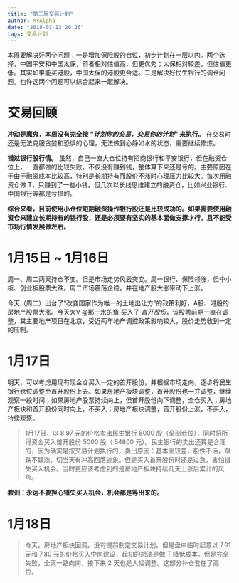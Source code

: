 ```yaml
---
title: "第三周交易计划"
author: MrAlpha
date: "2018-01-13 20:26"
tags: 交易计划
---
```


本周要解决好两个问题：一是增加保险股的仓位，初步计划在一层以内。两个选择，中国平安和中国太保，前者相对估值高，但更优秀；太保相对较差，但估值更低。其实如果能买港股，中国太保的港股更合适。二是解决好民生银行的调仓问题。也许这两个问题可以综合起来一起解决。

# 交易回顾

**冲动是魔鬼，本周没有完全按 _“计划你的交易，交易你的计划”_ 来执行。** 在交易时还是无法克服贪婪和恐惧的心理，无法做到心静如水的状态，需要继续修炼。

**错过银行股行情。** 虽然，自己一直大仓位持有招商银行和平安银行，但在融资仓位上，一直都做的比较失败。不仅没有赚到钱，整体算下来还是亏的。主要原因在于由于融资成本比较高，特别是长期持有而股价不涨时心理压力比较大。每次用融资仓做 T，只赚到了一些小钱。但几次以长线思维建立的融资仓，比如兴业银行、中国银行等都是亏损的。

**综合来看，目前使用小仓位短期融资操作银行股还是比较成功的。如果需要使用融资仓来建立长期持有的银行股，还是必须要有坚实的基本面做支撑才行，且不能受市场行情发展做左右。**

# 1月15日 ~ 1月16日

周一、周二两天持仓不变。但是市场走势风云突变。周一银行、保险领涨，但中小板、创业板股票大跌。周二市场震荡企稳。并在地产股大涨带动下上涨。

今天（周二）出台了“改变国家作为唯一的土地出让方”的政策利好，A股、港股的房地产股票大涨。今天大V @那一水的鱼 买入了 $首开股份$，该股票前期一直在调整，其主要地产项目在北京，受近两年地产调控政策影响较大，股价走势收到一定的压制。

# 1月17日

明天，可以考虑用现有现金仓买入一定的首开股份，并根据市场走向，逐步将民生银行仓位调整至首开股份上去。如果房地产板块调整，首开股份也一并调整，继续观察一段时间；如果房地产股票持续向上，但首开股份向下调整，全仓买入；房地产板块和首开股份同时向上，不买入；房地产板块调整，首开股份上涨，不买入，持续观察。

> 1月17日，以 8.97 元的价格卖出民生银行 8000 股（全部仓位），同时将所得资金买入首开股份 5000 股（ 54800 元）。民生银行的卖出还算是合理的，因为确实是按交易计划执行的，卖出原因：基本面较差，股性不活，跟跌不跟涨，切当天有冲高回落迹象。但是买入首开股份时还是过急，害怕错失买入机会。当时更应该考虑到的是房地产板块持续几天上涨后累计的风险。

**教训：永远不要担心错失买入机会，机会都是等出来的。**

# 1月18日

> 今天，房地产板块回调。没有提前制定交易计划。但是盘中临时起意以 7.91 元和 7.80 元的价格买入中南建设，起初的想法是做 T 降低成本。但是完全失败，全天一路向南，接下来 2 天也是大幅调整。这部分补仓套在了高位。
